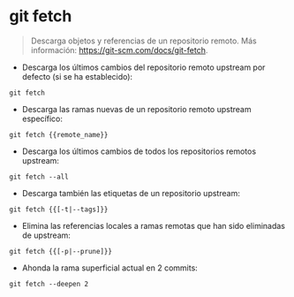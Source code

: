 # git fetch

> Descarga objetos y referencias de un repositorio remoto.
> Más información: <https://git-scm.com/docs/git-fetch>.

- Descarga los últimos cambios del repositorio remoto upstream por defecto (si se ha establecido):

`git fetch`

- Descarga las ramas nuevas de un repositorio remoto upstream específico:

`git fetch {{remote_name}}`

- Descarga los últimos cambios de todos los repositorios remotos upstream:

`git fetch --all`

- Descarga también las etiquetas de un repositorio upstream:

`git fetch {{[-t|--tags]}}`

- Elimina las referencias locales a ramas remotas que han sido eliminadas de upstream:

`git fetch {{[-p|--prune]}}`

- Ahonda la rama superficial actual en 2 commits:

`git fetch --deepen 2`
